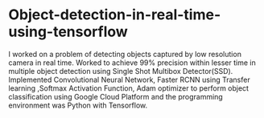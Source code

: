 # Object-detection-in-real-time-using-tensorflow
I worked on a problem of detecting objects captured by low resolution camera in real time.
Worked to achieve 99% precision within lesser time in multiple object detection using Single Shot Multibox Detector(SSD).
Implemented Convolutional Neural Network, Faster RCNN using Transfer learning ,Softmax Activation Function, Adam optimizer to perform object classification using Google Cloud Platform and the programming environment was Python with Tensorflow.
